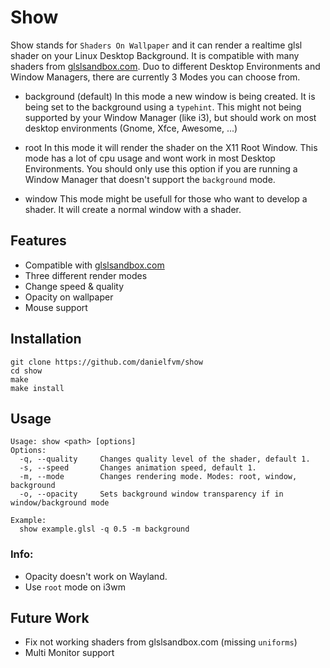 # Show 
Show stands for `Shaders On Wallpaper` and it can render a realtime glsl shader on your Linux Desktop Background.
It is compatible with many shaders from [glslsandbox.com](http://glslsandbox.com/).
Duo to different Desktop Environments and Window Managers, there are currently 3 Modes you can choose from.

* background (default)
In this mode a new window is being created. It is being set to the background using a `typehint`. This might
not being supported by your Window Manager (like i3), but should work on most desktop environments (Gnome, Xfce, Awesome, ...)

* root
In this mode it will render the shader on the X11 Root Window. This mode has a lot of cpu usage and wont work 
in most Desktop Environments. You should only use this option if you are running a Window Manager that doesn't 
support the `background` mode.

* window
This mode might be usefull for those who want to develop a shader. It will create a normal window with a shader.

## Features
* Compatible with [glslsandbox.com](http://glslsandbox.com/)
* Three different render modes
* Change speed & quality
* Opacity on wallpaper
* Mouse support

## Installation
```
git clone https://github.com/danielfvm/show
cd show
make
make install
```

## Usage
```
Usage: show <path> [options]
Options:
  -q, --quality		Changes quality level of the shader, default 1.
  -s, --speed  		Changes animation speed, default 1.
  -m, --mode   		Changes rendering mode. Modes: root, window, background
  -o, --opacity		Sets background window transparency if in window/background mode

Example:
  show example.glsl -q 0.5 -m background
```

### Info: 
* Opacity doesn't work on Wayland.
* Use `root` mode on i3wm

## Future Work
* Fix not working shaders from glslsandbox.com (missing `uniforms`)
* Multi Monitor support
